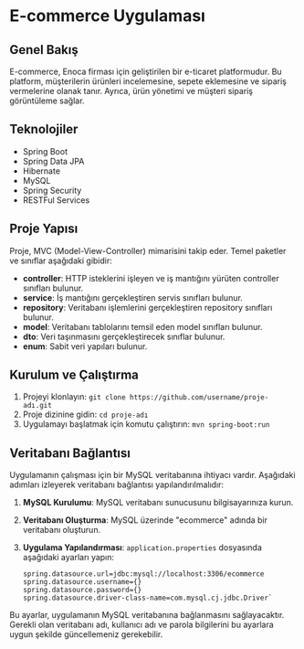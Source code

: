 # E-commerce Uygulaması

## Genel Bakış

E-commerce, Enoca firması için geliştirilen bir e-ticaret platformudur. Bu platform, müşterilerin ürünleri incelemesine, sepete eklemesine ve sipariş vermelerine olanak tanır. Ayrıca, ürün yönetimi ve müşteri sipariş görüntüleme sağlar.

## Teknolojiler

-   Spring Boot
-   Spring Data JPA
-   Hibernate
-   MySQL
-  Spring Security
-  RESTFul Services 

## Proje Yapısı

Proje, MVC (Model-View-Controller) mimarisini takip eder. Temel paketler ve sınıflar aşağıdaki gibidir:

-   **controller**: HTTP isteklerini işleyen ve iş mantığını yürüten controller sınıfları bulunur.
-   **service**: İş mantığını gerçekleştiren servis sınıfları bulunur.
-   **repository**: Veritabanı işlemlerini gerçekleştiren repository sınıfları bulunur.
-   **model**: Veritabanı tablolarını temsil eden model sınıfları bulunur.
-   **dto**: Veri taşınmasını gerçekleştirecek sınıflar bulunur.
-   **enum**: Sabit veri yapıları bulunur.

## Kurulum ve Çalıştırma

1.  Projeyi klonlayın: `git clone https://github.com/username/proje-adı.git`
2.  Proje dizinine gidin: `cd proje-adı`
3.  Uygulamayı başlatmak için  komutu çalıştırın: `mvn spring-boot:run`

## Veritabanı Bağlantısı

Uygulamanın çalışması için bir MySQL veritabanına ihtiyacı vardır. Aşağıdaki adımları izleyerek veritabanı bağlantısı yapılandırılmalıdır:

1.  **MySQL Kurulumu**: MySQL veritabanı sunucusunu bilgisayarınıza kurun.
2.  **Veritabanı Oluşturma**: MySQL üzerinde "ecommerce" adında bir veritabanı oluşturun.
3.  **Uygulama Yapılandırması**: `application.properties` dosyasında aşağıdaki ayarları yapın:
     
        spring.datasource.url=jdbc:mysql://localhost:3306/ecommerce
        spring.datasource.username={}
        spring.datasource.password={}
        spring.datasource.driver-class-name=com.mysql.cj.jdbc.Driver` 

Bu ayarlar, uygulamanın MySQL veritabanına bağlanmasını sağlayacaktır. Gerekli olan veritabanı adı, kullanıcı adı ve parola bilgilerini bu ayarlara uygun şekilde güncellemeniz gerekebilir.

